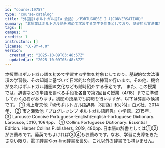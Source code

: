 ```yaml
---
id: "course:19757"
type: "course-catalog"
title: "外国語(ポルトガル語Ia 会話) ／PORTUGUESE I A(CONVERSATION)"
summary: "本授業はポルトガル語を初めて学習する学生を対象としており、基礎的な文法事項の学習後、その知識に基づいて日常的な会話の練習を行います。その他、機会があればポルトガル語圏の文化なども随時紹介する予定です。 また、この授業では、辞書などの単語を調…"
tags: []
campus: ""
credits: 1
instructors: []
license: "CC-BY-4.0"
version:
  created_at: "2025-10-09T03:48:57Z"
  updated_at: "2025-10-09T03:48:57Z"
---
```

本授業はポルトガル語を初めて学習する学生を対象としており、基礎的な文法事項の学習後、その知識に基づいて日常的な会話の練習を行います。その他、機会があればポルトガル語圏の文化なども随時紹介する予定です。 また、この授業では、辞書などの単語を調べる手段を各自で第2回目の授業（4/18）までに準備しておく必要があります。初回の授業でも説明を行いますが、以下は辞書の候補です。 ① 池上岺夫他『現代ポルトガル語辞典［3訂版］和ポ付』白水社、2014年． ② 市之瀬敦他『プログレッシブ ポルトガル語辞典』小学館、2015年． ③ Larousse Concise Portuguese-English/English-Portuguese Dictionary. Larousse, 2010, 1064pp． ④ Collins Portuguese Dictionary: Essential Edition. Harper Collins Publishers, 2019, 480pp. 日本語の辞書としては①②がお薦めです。葡英でもよければ③④もお薦めです。なお、学習に支障をきたさない限り、電子辞書やon-line辞書を含め、これ以外の辞書でも構いません。
